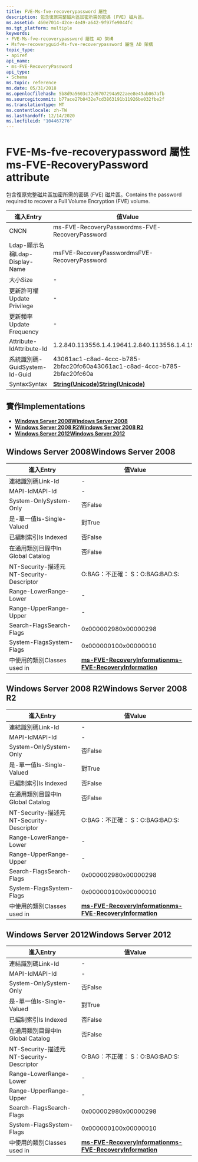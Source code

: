 ```yaml
---
title: FVE-Ms-fve-recoverypassword 屬性
description: 包含復原完整磁片區加密所需的密碼 (FVE) 磁片區。
ms.assetid: 460e7014-42ce-4e49-a642-9f97fe9044fc
ms.tgt_platform: multiple
keywords:
- FVE-Ms-fve-recoverypassword 屬性 AD 架構
- Msfve-recoveryguid-Ms-fve-recoverypassword 屬性 AD 架構
topic_type:
- apiref
api_name:
- ms-FVE-RecoveryPassword
api_type:
- Schema
ms.topic: reference
ms.date: 05/31/2018
ms.openlocfilehash: 5b8d9a5603c72d6707294a922aee8e49ab067afb
ms.sourcegitcommit: b77ace27b0432e7cd3863191b11926be032fbe2f
ms.translationtype: MT
ms.contentlocale: zh-TW
ms.lasthandoff: 12/14/2020
ms.locfileid: "104467276"
---
```

# <a name="ms-fve-recoverypassword-attribute"></a><span data-ttu-id="ca1b1-105">FVE-Ms-fve-recoverypassword 屬性</span><span class="sxs-lookup"><span data-stu-id="ca1b1-105">ms-FVE-RecoveryPassword attribute</span></span>

<span data-ttu-id="ca1b1-106">包含復原完整磁片區加密所需的密碼 (FVE) 磁片區。</span><span class="sxs-lookup"><span data-stu-id="ca1b1-106">Contains the password required to recover a Full Volume Encryption (FVE) volume.</span></span>



| <span data-ttu-id="ca1b1-107">進入</span><span class="sxs-lookup"><span data-stu-id="ca1b1-107">Entry</span></span> | <span data-ttu-id="ca1b1-108">值</span><span class="sxs-lookup"><span data-stu-id="ca1b1-108">Value</span></span> |
|-------------------|---------------------------------------------|
| <span data-ttu-id="ca1b1-109">CN</span><span class="sxs-lookup"><span data-stu-id="ca1b1-109">CN</span></span>                | <span data-ttu-id="ca1b1-110">ms-FVE-RecoveryPassword</span><span class="sxs-lookup"><span data-stu-id="ca1b1-110">ms-FVE-RecoveryPassword</span></span>                     |
| <span data-ttu-id="ca1b1-111">Ldap-顯示名稱</span><span class="sxs-lookup"><span data-stu-id="ca1b1-111">Ldap-Display-Name</span></span> | <span data-ttu-id="ca1b1-112">msFVE-RecoveryPassword</span><span class="sxs-lookup"><span data-stu-id="ca1b1-112">msFVE-RecoveryPassword</span></span>                      |
| <span data-ttu-id="ca1b1-113">大小</span><span class="sxs-lookup"><span data-stu-id="ca1b1-113">Size</span></span>              | \-                                          |
| <span data-ttu-id="ca1b1-114">更新許可權</span><span class="sxs-lookup"><span data-stu-id="ca1b1-114">Update Privilege</span></span>  | \-                                          |
| <span data-ttu-id="ca1b1-115">更新頻率</span><span class="sxs-lookup"><span data-stu-id="ca1b1-115">Update Frequency</span></span>  | \-                                          |
| <span data-ttu-id="ca1b1-116">Attribute-Id</span><span class="sxs-lookup"><span data-stu-id="ca1b1-116">Attribute-Id</span></span>      | <span data-ttu-id="ca1b1-117">1.2.840.113556.1.4.1964</span><span class="sxs-lookup"><span data-stu-id="ca1b1-117">1.2.840.113556.1.4.1964</span></span>                     |
| <span data-ttu-id="ca1b1-118">系統識別碼-Guid</span><span class="sxs-lookup"><span data-stu-id="ca1b1-118">System-Id-Guid</span></span>    | <span data-ttu-id="ca1b1-119">43061ac1-c8ad-4ccc-b785-2bfac20fc60a</span><span class="sxs-lookup"><span data-stu-id="ca1b1-119">43061ac1-c8ad-4ccc-b785-2bfac20fc60a</span></span>        |
| <span data-ttu-id="ca1b1-120">Syntax</span><span class="sxs-lookup"><span data-stu-id="ca1b1-120">Syntax</span></span>            | [<span data-ttu-id="ca1b1-121">**String(Unicode)**</span><span class="sxs-lookup"><span data-stu-id="ca1b1-121">**String(Unicode)**</span></span>](s-string-unicode.md) |



## <a name="implementations"></a><span data-ttu-id="ca1b1-122">實作</span><span class="sxs-lookup"><span data-stu-id="ca1b1-122">Implementations</span></span>

-   [<span data-ttu-id="ca1b1-123">**Windows Server 2008**</span><span class="sxs-lookup"><span data-stu-id="ca1b1-123">**Windows Server 2008**</span></span>](#windows-server-2008)
-   [<span data-ttu-id="ca1b1-124">**Windows Server 2008 R2**</span><span class="sxs-lookup"><span data-stu-id="ca1b1-124">**Windows Server 2008 R2**</span></span>](#windows-server-2008-r2)
-   [<span data-ttu-id="ca1b1-125">**Windows Server 2012**</span><span class="sxs-lookup"><span data-stu-id="ca1b1-125">**Windows Server 2012**</span></span>](#windows-server-2012)

## <a name="windows-server-2008"></a><span data-ttu-id="ca1b1-126">Windows Server 2008</span><span class="sxs-lookup"><span data-stu-id="ca1b1-126">Windows Server 2008</span></span>



| <span data-ttu-id="ca1b1-127">進入</span><span class="sxs-lookup"><span data-stu-id="ca1b1-127">Entry</span></span> | <span data-ttu-id="ca1b1-128">值</span><span class="sxs-lookup"><span data-stu-id="ca1b1-128">Value</span></span> |
|------------------------|------------------------------------------------------------------------------|
| <span data-ttu-id="ca1b1-129">連結識別碼</span><span class="sxs-lookup"><span data-stu-id="ca1b1-129">Link-Id</span></span>                | \-                                                                           |
| <span data-ttu-id="ca1b1-130">MAPI-Id</span><span class="sxs-lookup"><span data-stu-id="ca1b1-130">MAPI-Id</span></span>                | \-                                                                           |
| <span data-ttu-id="ca1b1-131">System-Only</span><span class="sxs-lookup"><span data-stu-id="ca1b1-131">System-Only</span></span>            | <span data-ttu-id="ca1b1-132">否</span><span class="sxs-lookup"><span data-stu-id="ca1b1-132">False</span></span>                                                                        |
| <span data-ttu-id="ca1b1-133">是-單一值</span><span class="sxs-lookup"><span data-stu-id="ca1b1-133">Is-Single-Valued</span></span>       | <span data-ttu-id="ca1b1-134">對</span><span class="sxs-lookup"><span data-stu-id="ca1b1-134">True</span></span>                                                                         |
| <span data-ttu-id="ca1b1-135">已編制索引</span><span class="sxs-lookup"><span data-stu-id="ca1b1-135">Is Indexed</span></span>             | <span data-ttu-id="ca1b1-136">否</span><span class="sxs-lookup"><span data-stu-id="ca1b1-136">False</span></span>                                                                        |
| <span data-ttu-id="ca1b1-137">在通用類別目錄中</span><span class="sxs-lookup"><span data-stu-id="ca1b1-137">In Global Catalog</span></span>      | <span data-ttu-id="ca1b1-138">否</span><span class="sxs-lookup"><span data-stu-id="ca1b1-138">False</span></span>                                                                        |
| <span data-ttu-id="ca1b1-139">NT-Security-描述元</span><span class="sxs-lookup"><span data-stu-id="ca1b1-139">NT-Security-Descriptor</span></span> | <span data-ttu-id="ca1b1-140">O:BAG：不正確： S：</span><span class="sxs-lookup"><span data-stu-id="ca1b1-140">O:BAG:BAD:S:</span></span>                                                                 |
| <span data-ttu-id="ca1b1-141">Range-Lower</span><span class="sxs-lookup"><span data-stu-id="ca1b1-141">Range-Lower</span></span>            | \-                                                                           |
| <span data-ttu-id="ca1b1-142">Range-Upper</span><span class="sxs-lookup"><span data-stu-id="ca1b1-142">Range-Upper</span></span>            | \-                                                                           |
| <span data-ttu-id="ca1b1-143">Search-Flags</span><span class="sxs-lookup"><span data-stu-id="ca1b1-143">Search-Flags</span></span>           | <span data-ttu-id="ca1b1-144">0x00000298</span><span class="sxs-lookup"><span data-stu-id="ca1b1-144">0x00000298</span></span>                                                                   |
| <span data-ttu-id="ca1b1-145">System-Flags</span><span class="sxs-lookup"><span data-stu-id="ca1b1-145">System-Flags</span></span>           | <span data-ttu-id="ca1b1-146">0x00000010</span><span class="sxs-lookup"><span data-stu-id="ca1b1-146">0x00000010</span></span>                                                                   |
| <span data-ttu-id="ca1b1-147">中使用的類別</span><span class="sxs-lookup"><span data-stu-id="ca1b1-147">Classes used in</span></span>        | [<span data-ttu-id="ca1b1-148">**ms-FVE-RecoveryInformation**</span><span class="sxs-lookup"><span data-stu-id="ca1b1-148">**ms-FVE-RecoveryInformation**</span></span>](c-msfve-recoveryinformation.md)<br/> |



## <a name="windows-server-2008-r2"></a><span data-ttu-id="ca1b1-149">Windows Server 2008 R2</span><span class="sxs-lookup"><span data-stu-id="ca1b1-149">Windows Server 2008 R2</span></span>



| <span data-ttu-id="ca1b1-150">進入</span><span class="sxs-lookup"><span data-stu-id="ca1b1-150">Entry</span></span> | <span data-ttu-id="ca1b1-151">值</span><span class="sxs-lookup"><span data-stu-id="ca1b1-151">Value</span></span> |
|------------------------|------------------------------------------------------------------------------|
| <span data-ttu-id="ca1b1-152">連結識別碼</span><span class="sxs-lookup"><span data-stu-id="ca1b1-152">Link-Id</span></span>                | \-                                                                           |
| <span data-ttu-id="ca1b1-153">MAPI-Id</span><span class="sxs-lookup"><span data-stu-id="ca1b1-153">MAPI-Id</span></span>                | \-                                                                           |
| <span data-ttu-id="ca1b1-154">System-Only</span><span class="sxs-lookup"><span data-stu-id="ca1b1-154">System-Only</span></span>            | <span data-ttu-id="ca1b1-155">否</span><span class="sxs-lookup"><span data-stu-id="ca1b1-155">False</span></span>                                                                        |
| <span data-ttu-id="ca1b1-156">是-單一值</span><span class="sxs-lookup"><span data-stu-id="ca1b1-156">Is-Single-Valued</span></span>       | <span data-ttu-id="ca1b1-157">對</span><span class="sxs-lookup"><span data-stu-id="ca1b1-157">True</span></span>                                                                         |
| <span data-ttu-id="ca1b1-158">已編制索引</span><span class="sxs-lookup"><span data-stu-id="ca1b1-158">Is Indexed</span></span>             | <span data-ttu-id="ca1b1-159">否</span><span class="sxs-lookup"><span data-stu-id="ca1b1-159">False</span></span>                                                                        |
| <span data-ttu-id="ca1b1-160">在通用類別目錄中</span><span class="sxs-lookup"><span data-stu-id="ca1b1-160">In Global Catalog</span></span>      | <span data-ttu-id="ca1b1-161">否</span><span class="sxs-lookup"><span data-stu-id="ca1b1-161">False</span></span>                                                                        |
| <span data-ttu-id="ca1b1-162">NT-Security-描述元</span><span class="sxs-lookup"><span data-stu-id="ca1b1-162">NT-Security-Descriptor</span></span> | <span data-ttu-id="ca1b1-163">O:BAG：不正確： S：</span><span class="sxs-lookup"><span data-stu-id="ca1b1-163">O:BAG:BAD:S:</span></span>                                                                 |
| <span data-ttu-id="ca1b1-164">Range-Lower</span><span class="sxs-lookup"><span data-stu-id="ca1b1-164">Range-Lower</span></span>            | \-                                                                           |
| <span data-ttu-id="ca1b1-165">Range-Upper</span><span class="sxs-lookup"><span data-stu-id="ca1b1-165">Range-Upper</span></span>            | \-                                                                           |
| <span data-ttu-id="ca1b1-166">Search-Flags</span><span class="sxs-lookup"><span data-stu-id="ca1b1-166">Search-Flags</span></span>           | <span data-ttu-id="ca1b1-167">0x00000298</span><span class="sxs-lookup"><span data-stu-id="ca1b1-167">0x00000298</span></span>                                                                   |
| <span data-ttu-id="ca1b1-168">System-Flags</span><span class="sxs-lookup"><span data-stu-id="ca1b1-168">System-Flags</span></span>           | <span data-ttu-id="ca1b1-169">0x00000010</span><span class="sxs-lookup"><span data-stu-id="ca1b1-169">0x00000010</span></span>                                                                   |
| <span data-ttu-id="ca1b1-170">中使用的類別</span><span class="sxs-lookup"><span data-stu-id="ca1b1-170">Classes used in</span></span>        | [<span data-ttu-id="ca1b1-171">**ms-FVE-RecoveryInformation**</span><span class="sxs-lookup"><span data-stu-id="ca1b1-171">**ms-FVE-RecoveryInformation**</span></span>](c-msfve-recoveryinformation.md)<br/> |



## <a name="windows-server-2012"></a><span data-ttu-id="ca1b1-172">Windows Server 2012</span><span class="sxs-lookup"><span data-stu-id="ca1b1-172">Windows Server 2012</span></span>



| <span data-ttu-id="ca1b1-173">進入</span><span class="sxs-lookup"><span data-stu-id="ca1b1-173">Entry</span></span> | <span data-ttu-id="ca1b1-174">值</span><span class="sxs-lookup"><span data-stu-id="ca1b1-174">Value</span></span> |
|------------------------|------------------------------------------------------------------------------|
| <span data-ttu-id="ca1b1-175">連結識別碼</span><span class="sxs-lookup"><span data-stu-id="ca1b1-175">Link-Id</span></span>                | \-                                                                           |
| <span data-ttu-id="ca1b1-176">MAPI-Id</span><span class="sxs-lookup"><span data-stu-id="ca1b1-176">MAPI-Id</span></span>                | \-                                                                           |
| <span data-ttu-id="ca1b1-177">System-Only</span><span class="sxs-lookup"><span data-stu-id="ca1b1-177">System-Only</span></span>            | <span data-ttu-id="ca1b1-178">否</span><span class="sxs-lookup"><span data-stu-id="ca1b1-178">False</span></span>                                                                        |
| <span data-ttu-id="ca1b1-179">是-單一值</span><span class="sxs-lookup"><span data-stu-id="ca1b1-179">Is-Single-Valued</span></span>       | <span data-ttu-id="ca1b1-180">對</span><span class="sxs-lookup"><span data-stu-id="ca1b1-180">True</span></span>                                                                         |
| <span data-ttu-id="ca1b1-181">已編制索引</span><span class="sxs-lookup"><span data-stu-id="ca1b1-181">Is Indexed</span></span>             | <span data-ttu-id="ca1b1-182">否</span><span class="sxs-lookup"><span data-stu-id="ca1b1-182">False</span></span>                                                                        |
| <span data-ttu-id="ca1b1-183">在通用類別目錄中</span><span class="sxs-lookup"><span data-stu-id="ca1b1-183">In Global Catalog</span></span>      | <span data-ttu-id="ca1b1-184">否</span><span class="sxs-lookup"><span data-stu-id="ca1b1-184">False</span></span>                                                                        |
| <span data-ttu-id="ca1b1-185">NT-Security-描述元</span><span class="sxs-lookup"><span data-stu-id="ca1b1-185">NT-Security-Descriptor</span></span> | <span data-ttu-id="ca1b1-186">O:BAG：不正確： S：</span><span class="sxs-lookup"><span data-stu-id="ca1b1-186">O:BAG:BAD:S:</span></span>                                                                 |
| <span data-ttu-id="ca1b1-187">Range-Lower</span><span class="sxs-lookup"><span data-stu-id="ca1b1-187">Range-Lower</span></span>            | \-                                                                           |
| <span data-ttu-id="ca1b1-188">Range-Upper</span><span class="sxs-lookup"><span data-stu-id="ca1b1-188">Range-Upper</span></span>            | \-                                                                           |
| <span data-ttu-id="ca1b1-189">Search-Flags</span><span class="sxs-lookup"><span data-stu-id="ca1b1-189">Search-Flags</span></span>           | <span data-ttu-id="ca1b1-190">0x00000298</span><span class="sxs-lookup"><span data-stu-id="ca1b1-190">0x00000298</span></span>                                                                   |
| <span data-ttu-id="ca1b1-191">System-Flags</span><span class="sxs-lookup"><span data-stu-id="ca1b1-191">System-Flags</span></span>           | <span data-ttu-id="ca1b1-192">0x00000010</span><span class="sxs-lookup"><span data-stu-id="ca1b1-192">0x00000010</span></span>                                                                   |
| <span data-ttu-id="ca1b1-193">中使用的類別</span><span class="sxs-lookup"><span data-stu-id="ca1b1-193">Classes used in</span></span>        | [<span data-ttu-id="ca1b1-194">**ms-FVE-RecoveryInformation**</span><span class="sxs-lookup"><span data-stu-id="ca1b1-194">**ms-FVE-RecoveryInformation**</span></span>](c-msfve-recoveryinformation.md)<br/> |



 

 





